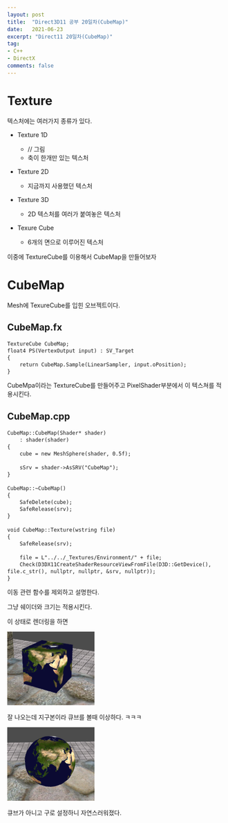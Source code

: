 ```yaml
---
layout: post
title:  "Direct3D11 공부 20일차(CubeMap)"
date:   2021-06-23
excerpt: "Direct11 20일차(CubeMap)"
tag:
- C++
- DirectX
comments: false
---
```


# Texture
텍스처에는 여러가지 종류가 있다.

* Texture 1D
	* // 그림
	* 축이 한개만 있는 텍스처

* Texture 2D
	* 지금까지 사용했던 텍스처

* Texture 3D
	* 2D 텍스처를 여러가 붙여놓은 텍스처

* Texure Cube
	* 6개의 면으로 이루어진 텍스처

이중에 TextureCube를 이용해서 CubeMap을 만들어보자

# CubeMap
Mesh에 TexureCube를 입힌 오브젝트이다.

## CubeMap.fx
```
TextureCube CubeMap;
float4 PS(VertexOutput input) : SV_Target
{
    return CubeMap.Sample(LinearSampler, input.oPosition);
}
```
CubeMpa이라는 TextureCube를 만들어주고 PixelShader부분에서 이 텍스쳐를 적용시킨다.

## CubeMap.cpp
```
CubeMap::CubeMap(Shader* shader)
	: shader(shader)
{
	cube = new MeshSphere(shader, 0.5f);

	sSrv = shader->AsSRV("CubeMap");
}

CubeMap::~CubeMap()
{
	SafeDelete(cube);
	SafeRelease(srv);
}

void CubeMap::Texture(wstring file)
{
	SafeRelease(srv);

	file = L"../../_Textures/Environment/" + file;
	Check(D3DX11CreateShaderResourceViewFromFile(D3D::GetDevice(), file.c_str(), nullptr, nullptr, &srv, nullptr));
}
```
이동 관련 함수를 제외하고 설명한다.

그냥 쉐이더와 크기는 적용시킨다.

이 상태로 렌더링을 하면

<img src = "../assets/img/project/d3dx/day20/cube_map.png" width="40%">

잘 나오는데 지구본이라 큐브를 볼때 이상하다. ㅋㅋㅋ

<img src = "../assets/img/project/d3dx/day20/sphere_map.png" width="40%">

큐브가 아니고 구로 설정하니 자연스러워졌다.